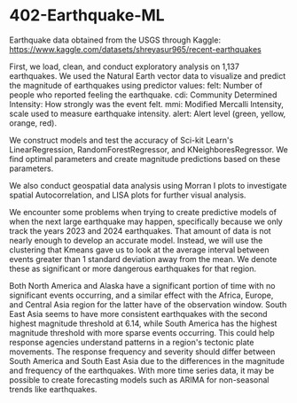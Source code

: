 # 402-Earthquake-ML
Earthquake data obtained from the USGS through Kaggle: https://www.kaggle.com/datasets/shreyasur965/recent-earthquakes

First, we load, clean, and conduct exploratory analysis on 1,137 earthquakes.
We used the Natural Earth vector data to visualize and predict the magnitude of earthquakes using predictor values: 
  felt: Number of people who reported feeling the earthquake.
  cdi: Community Determined Intensity: How strongly was the event felt.
  mmi: Modified Mercalli Intensity, scale used to measure earthquake intensity.
  alert: Alert level (green, yellow, orange, red).

We construct models and test the accuracy of Sci-kit Learn's LinearRegression, RandomForestRegressor, and KNeighboresRegressor. We find optimal parameters and create magnitude predictions based on these parameters.

We also conduct geospatial data analysis using Morran I plots to investigate spatial Autocorrelation, and LISA plots for further visual analysis.

We encounter some problems when trying to create predictive models of when the next large earthquake may happen, specifically because we only track the years 2023 and 2024 earthquakes. That amount of data is not nearly enough to develop an accurate model. Instead, we will use the clustering that Kmeans gave us to look at the average interval between events greater than 1 standard deviation away from the mean. We denote these as significant or more dangerous earthquakes for that region.

Both North America and Alaska have a significant portion of time with no significant events occurring, and a similar effect with the Africa, Europe, and Central Asia region for the latter have of the observation window. South East Asia seems to have more consistent earthquakes with the second highest magnitude threshold at 6.14, while South America has the highest magnitude threshold with more sparse events occurring. This could help response agencies understand patterns in a region's tectonic plate movements. The response frequency and severity should differ between South America and South East Asia due to the differences in the magnitude and frequency of the earthquakes. With more time series data, it may be possible to create forecasting models such as ARIMA for non-seasonal trends like earthquakes.
